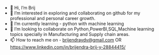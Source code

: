 - 👋 Hi, I’m Brij
- 👀 I’m interested in exploring and collaborating on github for my professional and personal career growth.
- 🌱 I’m currently learning - python with machine learning
- 💞️ I’m looking to collaborate on Python,PowerBI,SQL,Machine learning topics specially in Manufacturing and Supply chain areas.
- 📫 How to reach me on - brijendraydv@gmail.com OR https://www.linkedin.com/in/brijendra-brij-y-28844415/

<!---
brijendraydv/brijendraydv is a ✨ special ✨ repository because its `README.md` (this file) appears on your GitHub profile.
You can click the Preview link to take a look at your changes.
--->
